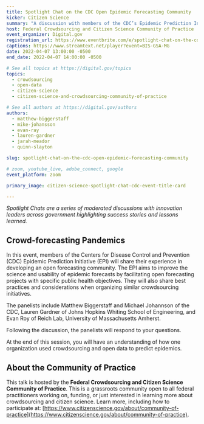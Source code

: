 ```yaml
---
title: Spotlight Chat on the CDC Open Epidemic Forecasting Community
kicker: Citizen Science
summary: "A discussion with members of the CDC’s Epidemic Prediction Initiative on best practices and considerations when organizing crowdsourcing initiatives."
host: Federal Crowdsourcing and Citizen Science Community of Practice
event_organizer: Digital.gov
registration_url: https://www.eventbrite.com/e/spotlight-chat-on-the-cdc-open-epidemic-forecasting-community-tickets-302946780977
captions: https://www.streamtext.net/player?event=BIS-GSA-MG
date: 2022-04-07 13:00:00 -0500
end_date: 2022-04-07 14:00:00 -0500

# See all topics at https://digital.gov/topics
topics:
  - crowdsourcing
  - open-data
  - citizen-science
  - citizen-science-and-crowdsourcing-community-of-practice

# See all authors at https://digital.gov/authors
authors:
  - matthew-biggerstaff
  - mike-johansson
  - evan-ray
  - lauren-gardner
  - jarah-meador
  - quinn-slayton

slug: spotlight-chat-on-the-cdc-open-epidemic-forecasting-community

# zoom, youtube_live, adobe_connect, google
event_platform: zoom

primary_image: citizen-science-spotlight-chat-cdc-event-title-card

---
```


_Spotlight Chats are a series of moderated discussions with innovation leaders across government highlighting success stories and lessons learned._

## Crowd-forecasting Pandemics

In this event, members of the Centers for Disease Control and Prevention (CDC) Epidemic Prediction Initiative (EPI) will share their experience in developing an open forecasting community. The EPI aims to improve the science and usability of epidemic forecasts by facilitating open forecasting projects with specific public health objectives. They will also share best practices and considerations when organizing similar crowdsourcing initiatives.

The panelists include Matthew Biggerstaff and Michael Johannson of the CDC, Lauren Gardner of Johns Hopkins Whiting School of Engineering, and Evan Roy of Reich Lab, University of Massachusetts Amherst. 

Following the discussion, the panelists will respond to your questions. 

At the end of this session, you will have an understanding of how one organization used crowdsourcing and open data to predict epidemics.

## About the Community of Practice

This talk is hosted by the **Federal Crowdsourcing and Citizen Science Community of Practice**. This is a grassroots community open to all federal practitioners working on, funding, or just interested in learning more about crowdsourcing and citizen science. Learn more, including how to participate at: [https://www.citizenscience.gov/about/community-of-practice](https://www.citizenscience.gov/about/community-of-practice).
